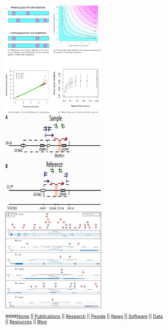 <a href="http://www.plosgenetics.org/article/info%3Adoi%2F10.1371%2Fjournal.pgen.1003258">
<img src="images/journal.pgen.1003258.g001.png" style="width: 300px;"></a>
<a href="http://mbe.oxfordjournals.org/content/31/7/1750.full">
<img src="images/F6.large.jpg" style="width: 300px;" height="300px"></a>
<a href="http://mbe.oxfordjournals.org/content/30/10/2311.full">
<img src="images/F4.large.jpg" style="width: 300px;" height="300px"></a>

####[Home](index.html) || [Publications](pubs.html) || [Research](research.html) || [People](people.html) || [News](news.html) || [Software](software.html) || [Data](data.html) || [Resources](res.html) || [Blog](blog.html)